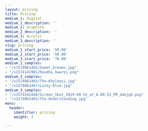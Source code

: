 ```yaml
---
layout: pricing
title: Pricing
medium_1: Digital
medium_1_description: ''
medium_2: Graphite
medium_2_description: ''
medium_3: Acrylic
medium_3_description: ''
slug: pricing
medium_1_start_price: '50.00'
medium_2_start_price: '50.00'
medium_3_start_price: '70.00'
medium_1_samples:
- "/v1574061465/Sweet_Dreams.jpg"
- "/v1574141901/Raudha_hwwroj.png"
medium_2_samples:
- "/v1574061465/The-Khaleesi.jpg"
- "/v1574061467/Lucky-Blue.jpg"
medium_3_samples:
- "/v1574142448/Screen_Shot_2019-09-15_at_6.00.53_PM_ddejgk.png"
- "/v1574061465/The-Understanding.jpg"
menu:
  header:
    identifier: pricing
    weight: 3

---
```

